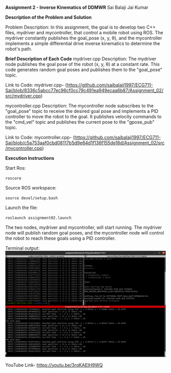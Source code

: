 **Assignment 2 - Inverse Kinematics of DDMWR**                                      Sai Balaji Jai Kumar

**Description of the Problem and Solution**  

Problem Description: In this assignment, the goal is to develop two C++ files, mydriver and mycontroller, that control a mobile robot using ROS. The mydriver constantly publishes the goal_pose (x, y, θ), and the mycontroller implements a simple differential drive inverse kinematics to determine the robot's path.

**Brief Description of Each Code**
mydriver.cpp
Description: The mydriver node publishes the goal pose of the robot (x, y, θ) at a constant rate. This code generates random goal poses and publishes them to the "goal_pose" topic.

Link to Code: mydriver.cpp- (https://github.com/saibalaji1997/ECG711-Sai/blob/8336c5abcc77ec96cf0cc79c491ea949ecaa6b87/Assignment_02/src/mydriver.cpp)   

mycontroller.cpp
Description: The mycontroller node subscribes to the "goal_pose" topic to receive the desired goal pose and implements a PID controller to move the robot to the goal. It publishes velocity commands to the "cmd_vel" topic and publishes the current pose to the "gpose_pub" topic.

Link to Code: mycontroller.cpp- (https://github.com/saibalaji1997/ECG711-Sai/blob/c5a753aaf0cbd08117b5d9e64d1f136f155de18d/Assignment_02/src/mycontroller.cpp) 

**Execution Instructions** 

Start Ros: 

`roscore`

Source ROS workspace: 

`source devel/setup.bash` 

Launch the file: 

`roslaunch assignment02.launch` 

The two nodes, mydriver and mycontroller, will start running. The mydriver node will publish random goal poses, and the mycontroller node will control the robot to reach these goals using a PID controller.

Terminal output: 
![image](https://github.com/saibalaji1997/ECG711-Sai/blob/b25070a0ec81c2debee7df19be97d569b6e86978/Assignment_02/images/OPAssign02.png) 

YouTube Link- https://youtu.be/3rqKAEIH9WQ 
